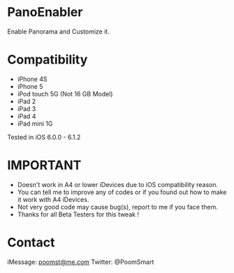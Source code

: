 PanoEnabler
===========

Enable Panorama and Customize it.

Compatibility
===========

- iPhone 4S
- iPhone 5
- iPod touch 5G (Not 16 GB Model)
- iPad 2
- iPad 3
- iPad 4
- iPad mini 1G

Tested in iOS 6.0.0 - 6.1.2

IMPORTANT
===========

- Doesn't work in A4 or lower iDevices due to iOS compatibility reason.
- You can tell me to improve any of codes or if you found out how to make it work with A4 iDevices.
- Not very good code may cause bug(s), report to me if you face them.
- Thanks for all Beta Testers for this tweak !

Contact
===========

iMessage: poomst@me.com
Twitter: @PoomSmart
